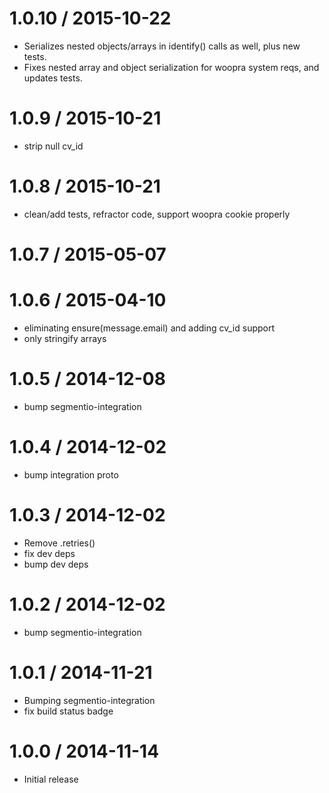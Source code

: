 
1.0.10 / 2015-10-22
===================

  * Serializes nested objects/arrays in identify() calls as well, plus new tests.
  * Fixes nested array and object serialization for woopra system reqs, and updates tests.

1.0.9 / 2015-10-21
==================

  * strip null cv_id

1.0.8 / 2015-10-21
==================

  * clean/add tests, refractor code, support woopra cookie properly

1.0.7 / 2015-05-07
==================



1.0.6 / 2015-04-10
==================

  * eliminating ensure(message.email) and adding cv_id support
  * only stringify arrays

1.0.5 / 2014-12-08
==================

 * bump segmentio-integration

1.0.4 / 2014-12-02
==================

 * bump integration proto

1.0.3 / 2014-12-02
==================

 * Remove .retries()
 * fix dev deps
 * bump dev deps

1.0.2 / 2014-12-02
==================

 * bump segmentio-integration

1.0.1 / 2014-11-21
==================

 * Bumping segmentio-integration
 * fix build status badge

1.0.0 / 2014-11-14
==================

  * Initial release
